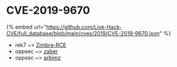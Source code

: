 # CVE-2019-9670
{% embed url="https://github.com/Live-Hack-CVE/full_database/blob/main/cves/2019/CVE-2019-9670.json" %}

* rek7 ~> [Zimbra-RCE](https://www.alice-snow.ru/2019/database/cve-2019-9670/zimbra-rce-rek7)
* oppsec ~> [zaber](https://www.alice-snow.ru/2019/database/cve-2019-9670/zaber-oppsec)
* oppsec ~> [arbimz](https://www.alice-snow.ru/2019/database/cve-2019-9670/arbimz-oppsec)